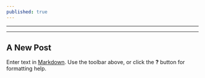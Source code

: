 ```yaml
---
published: true
---
```


---
---

## A New Post

Enter text in [Markdown](http://daringfireball.net/projects/markdown/). Use the toolbar above, or click the **?** button for formatting help.
